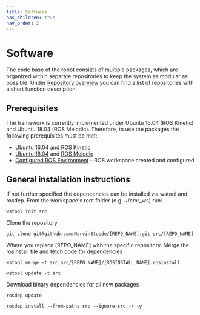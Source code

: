 ```yaml
---
title: Software
has_children: true
nav_order: 2
---
```


# Software
The code base of the robot consists of multiple packages, which are organized within separate repositories to keep the system as modular as possible. Under [Repository overview](repo_overview.html)  you can find a list of repositories with a short function description.


## Prerequisites
The framework is currently implemented under Ubuntu 16.04 (ROS Kinetic) and Ubuntu 18.04 (ROS Melodic).
Therefore, to use the packages the following prerequisites must be met:

* [Ubuntu 16.04](http://releases.ubuntu.com/16.04/) and [ROS Kinetic](http://wiki.ros.org/kinetic/Installation/Ubuntu)
* [Ubuntu 18.04](http://releases.ubuntu.com/18.04/) and [ROS Melodic](http://wiki.ros.org/melodic/Installation/Ubuntu)
* [Configured ROS Environment](http://wiki.ros.org/ROS/Tutorials/InstallingandConfiguringROSEnvironment) - ROS workspace created and configured

## General installation instructions
If not further specified the dependencies can be installed via wstool and rosdep.
From the workspace's root folder (e.g. ~/cmr_ws) run:
```
wstool init src
```
Clone the repository
```
git clone git@github.com:MarvinStuede/[REPO_NAME].git src/[REPO_NAME]
```
Where you replace [REPO_NAME] with the specific repository.
Merge the rosinstall file and fetch code for dependencies
```
wstool merge -t src src/[REPO_NAME]/[ROSINSTALL_NAME].rosinstall
```
```
wstool update -t src
```
Download binary dependencies for all new packages
```
rosdep update
```
```
rosdep install --from-paths src --ignore-src -r -y
```
